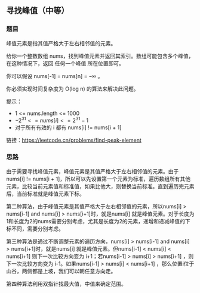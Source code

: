 ## 寻找峰值（中等）

### 题目

峰值元素是指其值严格大于左右相邻值的元素。

给你一个整数数组 nums，找到峰值元素并返回其索引。数组可能包含多个峰值，在这种情况下，返回 任何一个峰值 所在位置即可。

你可以假设 nums[-1] = nums[n] = -∞ 。

你必须实现时间复杂度为 O(log n) 的算法来解决此问题。

提示：

* 1 <= nums.length <= 1000
* $-2^{31} <= nums[i] <= 2^{31} - 1$
* 对于所有有效的 i 都有 nums[i] != nums[i + 1]

链接：https://leetcode.cn/problems/find-peak-element

### 思路

由于需要寻找峰值元素，峰值元素是其值严格大于左右相邻值的元素。由于 nums[i] != nums[i + 1]，所以可以先设置第一个元素为标准，遍历数组所有其他元素，比较当前元素值和标准值，如果比他大，则替换当前标准。直到遍历完元素后，当前标准就是峰值元素下标。

第二种算法，由于峰值元素是其值严格大于左右相邻值的元素，所以nums[i] > nums[i-1] and nums[i] > nums[i+1]时，就是nums[i] 就是峰值元素。对于长度为1和长度为2的nums需要分别考虑，尤其是长度为2的元素，递增和递减峰值的下标不同，需要分别考虑。

第三种算法是通过不断调整元素的遍历方向，nums[i] > nums[i-1] and nums[i] > nums[i+1]时，就是nums[i] 就是峰值元素。但nums[i-1]  < nums[i] <  nums[i+1] 则下一次比较方向变为 i+1；若nums[i-1]  >  nums[i] >  nums[i+1] ，则下一次比较方向变为 i-1。如果nums[i-1]  > nums[i] <  nums[i+1] ，那么位置i位于山谷，两侧都是上坡，我们可以朝任意方向走。

第四种算法利用双指针找最大值，中值来确定范围。